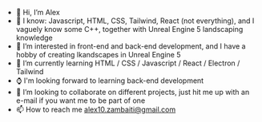 - 👋 Hi, I’m Alex
- 🧠 I know: Javascript, HTML, CSS, Tailwind, React (not everything), and I vaguely know some C++, together with Unreal Engine 5 landscaping knowledge
- 👀 I’m interested in front-end and back-end development, and I have a hobby of creating lkandscapes in Unreal Engine 5
- 🌱 I’m currently learning HTML / CSS / Javascript / React / Electron / Tailwind
- ⌚ I'm looking forward to learning back-end development
- 💞️ I’m looking to collaborate on different projects, just hit me up with an e-mail if you want me to be part of one
- 📫 How to reach me alex10.zambaiti@gmail.com

<!---
user-name-user/user-name-user is a ✨ special ✨ repository because its `README.md` (this file) appears on your GitHub profile.
You can click the Preview link to take a look at your changes.
--->

